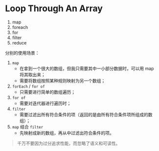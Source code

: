 # Loop Through An Array

1. map
2. foreach
3. for
4. filter
5. reduce

分别的使用场景：

1. `map`
   - 在拿到一个很大的数组，但我只需要其中一小部分数据时，可以用 map 将其取出来；
   - 需要将数组按照某种规则映射为另一个数组；
2. `forEach` / `for of`
   - 只需要进行简单的数组遍历；
3. `for of`
   - 需要对迭代器进行遍历时；
4. `filter`
   - 需要过滤出所有符合条件的项（返回的是由所有符合条件项所组成的数组）；
5. `map` 结合 `filter`
   - 先映射成新的数组，再从中过滤出符合条件的项。

> 千万不要因为过分追求性能，而忽略了语义和可读性。
